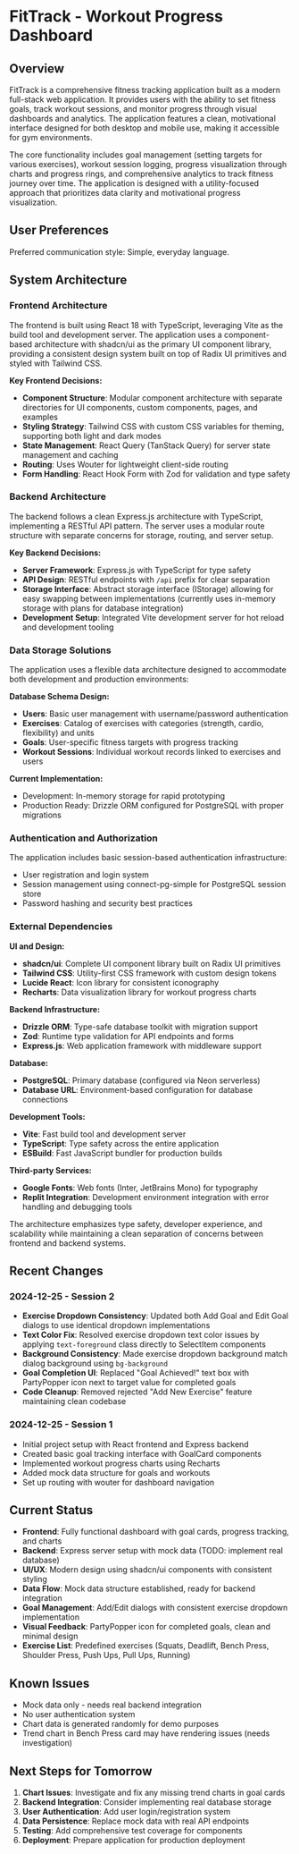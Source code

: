 # FitTrack - Workout Progress Dashboard

## Overview

FitTrack is a comprehensive fitness tracking application built as a modern full-stack web application. It provides users with the ability to set fitness goals, track workout sessions, and monitor progress through visual dashboards and analytics. The application features a clean, motivational interface designed for both desktop and mobile use, making it accessible for gym environments.

The core functionality includes goal management (setting targets for various exercises), workout session logging, progress visualization through charts and progress rings, and comprehensive analytics to track fitness journey over time. The application is designed with a utility-focused approach that prioritizes data clarity and motivational progress visualization.

## User Preferences

Preferred communication style: Simple, everyday language.

## System Architecture

### Frontend Architecture
The frontend is built using React 18 with TypeScript, leveraging Vite as the build tool and development server. The application uses a component-based architecture with shadcn/ui as the primary UI component library, providing a consistent design system built on top of Radix UI primitives and styled with Tailwind CSS.

**Key Frontend Decisions:**
- **Component Structure**: Modular component architecture with separate directories for UI components, custom components, pages, and examples
- **Styling Strategy**: Tailwind CSS with custom CSS variables for theming, supporting both light and dark modes
- **State Management**: React Query (TanStack Query) for server state management and caching
- **Routing**: Uses Wouter for lightweight client-side routing
- **Form Handling**: React Hook Form with Zod for validation and type safety

### Backend Architecture
The backend follows a clean Express.js architecture with TypeScript, implementing a RESTful API pattern. The server uses a modular route structure with separate concerns for storage, routing, and server setup.

**Key Backend Decisions:**
- **Server Framework**: Express.js with TypeScript for type safety
- **API Design**: RESTful endpoints with `/api` prefix for clear separation
- **Storage Interface**: Abstract storage interface (IStorage) allowing for easy swapping between implementations (currently uses in-memory storage with plans for database integration)
- **Development Setup**: Integrated Vite development server for hot reload and development tooling

### Data Storage Solutions
The application uses a flexible data architecture designed to accommodate both development and production environments:

**Database Schema Design:**
- **Users**: Basic user management with username/password authentication
- **Exercises**: Catalog of exercises with categories (strength, cardio, flexibility) and units
- **Goals**: User-specific fitness targets with progress tracking
- **Workout Sessions**: Individual workout records linked to exercises and users

**Current Implementation:**
- Development: In-memory storage for rapid prototyping
- Production Ready: Drizzle ORM configured for PostgreSQL with proper migrations

### Authentication and Authorization
The application includes basic session-based authentication infrastructure:
- User registration and login system
- Session management using connect-pg-simple for PostgreSQL session store
- Password hashing and security best practices

### External Dependencies

**UI and Design:**
- **shadcn/ui**: Complete UI component library built on Radix UI primitives
- **Tailwind CSS**: Utility-first CSS framework with custom design tokens
- **Lucide React**: Icon library for consistent iconography
- **Recharts**: Data visualization library for workout progress charts

**Backend Infrastructure:**
- **Drizzle ORM**: Type-safe database toolkit with migration support
- **Zod**: Runtime type validation for API endpoints and forms
- **Express.js**: Web application framework with middleware support

**Database:**
- **PostgreSQL**: Primary database (configured via Neon serverless)
- **Database URL**: Environment-based configuration for database connections

**Development Tools:**
- **Vite**: Fast build tool and development server
- **TypeScript**: Type safety across the entire application
- **ESBuild**: Fast JavaScript bundler for production builds

**Third-party Services:**
- **Google Fonts**: Web fonts (Inter, JetBrains Mono) for typography
- **Replit Integration**: Development environment integration with error handling and debugging tools

The architecture emphasizes type safety, developer experience, and scalability while maintaining a clean separation of concerns between frontend and backend systems.

## Recent Changes

### 2024-12-25 - Session 2
- **Exercise Dropdown Consistency**: Updated both Add Goal and Edit Goal dialogs to use identical dropdown implementations
- **Text Color Fix**: Resolved exercise dropdown text color issues by applying `text-foreground` class directly to SelectItem components  
- **Background Consistency**: Made exercise dropdown background match dialog background using `bg-background`
- **Goal Completion UI**: Replaced "Goal Achieved!" text box with PartyPopper icon next to target value for completed goals
- **Code Cleanup**: Removed rejected "Add New Exercise" feature maintaining clean codebase

### 2024-12-25 - Session 1
- Initial project setup with React frontend and Express backend
- Created basic goal tracking interface with GoalCard components
- Implemented workout progress charts using Recharts
- Added mock data structure for goals and workouts
- Set up routing with wouter for dashboard navigation

## Current Status

- **Frontend**: Fully functional dashboard with goal cards, progress tracking, and charts
- **Backend**: Express server setup with mock data (TODO: implement real database)
- **UI/UX**: Modern design using shadcn/ui components with consistent styling
- **Data Flow**: Mock data structure established, ready for backend integration
- **Goal Management**: Add/Edit dialogs with consistent exercise dropdown implementation
- **Visual Feedback**: PartyPopper icon for completed goals, clean and minimal design
- **Exercise List**: Predefined exercises (Squats, Deadlift, Bench Press, Shoulder Press, Push Ups, Pull Ups, Running)

## Known Issues

- Mock data only - needs real backend integration
- No user authentication system
- Chart data is generated randomly for demo purposes
- Trend chart in Bench Press card may have rendering issues (needs investigation)

## Next Steps for Tomorrow

1. **Chart Issues**: Investigate and fix any missing trend charts in goal cards
2. **Backend Integration**: Consider implementing real database storage
3. **User Authentication**: Add user login/registration system
4. **Data Persistence**: Replace mock data with real API endpoints
5. **Testing**: Add comprehensive test coverage for components
6. **Deployment**: Prepare application for production deployment